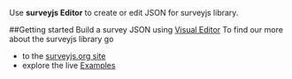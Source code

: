Use **surveyjs Editor** to create or edit JSON for surveyjs library.

##Getting started
Build a survey JSON using [Visual Editor](http://surveyjs.org/builder/)
To find our more about the surveyjs library go
* to the [surveyjs.org site](http://surveyjs.org) 
* explore the live [Examples](http://surveyjs.org/examples/) 

